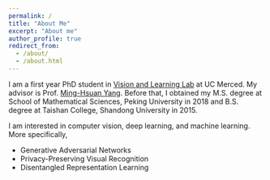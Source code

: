 ```yaml
---
permalink: /
title: "About Me"
excerpt: "About me"
author_profile: true
redirect_from:
  - /about/
  - /about.html
---
```


I am a first year PhD student in [Vision and Learning Lab](http://vllab.ucmerced.edu) at UC Merced.
My advisor is Prof. [Ming-Hsuan Yang](http://faculty.ucmerced.edu/mhyang/).
Before that, I obtained my M.S. degree at School of Mathematical Sciences, Peking University in 2018
and B.S. degree at Taishan College, Shandong University in 2015.

I am interested in computer vision, deep learning, and machine learning.
More specifically,
- Generative Adversarial Networks
- Privacy-Preserving Visual Recognition
- Disentangled Representation Learning


